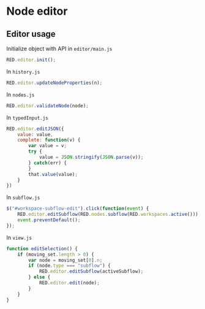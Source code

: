 # Node editor

##

## Editor usage

Initialize object with API in `editor/main.js`

```js
RED.editor.init();
```

In `history.js`

```js
RED.editor.updateNodeProperties(n);
```

In `nodes.js`

```js
RED.editor.validateNode(node);
```

In `typedInput.js`

```js
RED.editor.editJSON({
    value: value,
    complete: function(v) {
        var value = v;
        try {
            value = JSON.stringify(JSON.parse(v));
        } catch(err) {
        }
        that.value(value);
    }
})
```

In `subflow.js`

```js
$("#workspace-subflow-edit").click(function(event) {
    RED.editor.editSubflow(RED.nodes.subflow(RED.workspaces.active()));
    event.preventDefault();
});
```

In `view.js`

```js
function editSelection() {
    if (moving_set.length > 0) {
        var node = moving_set[0].n;
        if (node.type === "subflow") {
            RED.editor.editSubflow(activeSubflow);
        } else {
            RED.editor.edit(node);
        }
    }
}
```
